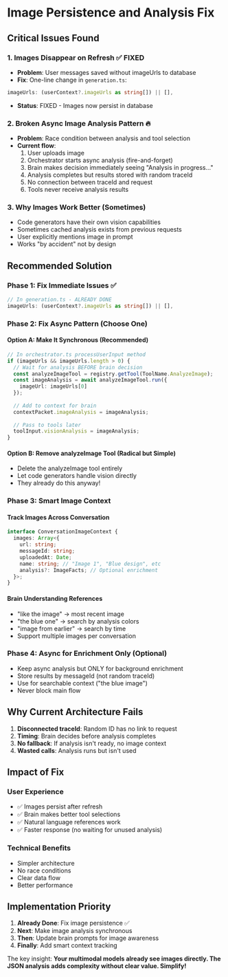 # Image Persistence and Analysis Fix

## Critical Issues Found

### 1. **Images Disappear on Refresh** ✅ FIXED
- **Problem**: User messages saved without imageUrls to database
- **Fix**: One-line change in `generation.ts`:
```typescript
imageUrls: (userContext?.imageUrls as string[]) || [],
```
- **Status**: FIXED - Images now persist in database

### 2. **Broken Async Image Analysis Pattern** 🔥
- **Problem**: Race condition between analysis and tool selection
- **Current flow**:
  1. User uploads image
  2. Orchestrator starts async analysis (fire-and-forget) 
  3. Brain makes decision immediately seeing "Analysis in progress..."
  4. Analysis completes but results stored with random traceId
  5. No connection between traceId and request
  6. Tools never receive analysis results

### 3. **Why Images Work Better (Sometimes)**
- Code generators have their own vision capabilities
- Sometimes cached analysis exists from previous requests
- User explicitly mentions image in prompt
- Works "by accident" not by design

## Recommended Solution

### Phase 1: Fix Immediate Issues ✅
```typescript
// In generation.ts - ALREADY DONE
imageUrls: (userContext?.imageUrls as string[]) || [],
```

### Phase 2: Fix Async Pattern (Choose One)

#### Option A: Make It Synchronous (Recommended)
```typescript
// In orchestrator.ts processUserInput method
if (imageUrls && imageUrls.length > 0) {
  // Wait for analysis BEFORE brain decision
  const analyzeImageTool = registry.getTool(ToolName.AnalyzeImage);
  const imageAnalysis = await analyzeImageTool.run({ 
    imageUrl: imageUrls[0] 
  });
  
  // Add to context for brain
  contextPacket.imageAnalysis = imageAnalysis;
  
  // Pass to tools later
  toolInput.visionAnalysis = imageAnalysis;
}
```

#### Option B: Remove analyzeImage Tool (Radical but Simple)
- Delete the analyzeImage tool entirely
- Let code generators handle vision directly
- They already do this anyway!

### Phase 3: Smart Image Context

#### Track Images Across Conversation
```typescript
interface ConversationImageContext {
  images: Array<{
    url: string;
    messageId: string; 
    uploadedAt: Date;
    name: string; // "Image 1", "Blue design", etc
    analysis?: ImageFacts; // Optional enrichment
  }>;
}
```

#### Brain Understanding References
- "like the image" → most recent image
- "the blue one" → search by analysis colors
- "image from earlier" → search by time
- Support multiple images per conversation

### Phase 4: Async for Enrichment Only (Optional)
- Keep async analysis but ONLY for background enrichment
- Store results by messageId (not random traceId)
- Use for searchable context ("the blue image")
- Never block main flow

## Why Current Architecture Fails

1. **Disconnected traceId**: Random ID has no link to request
2. **Timing**: Brain decides before analysis completes  
3. **No fallback**: If analysis isn't ready, no image context
4. **Wasted calls**: Analysis runs but isn't used

## Impact of Fix

### User Experience
- ✅ Images persist after refresh
- ✅ Brain makes better tool selections
- ✅ Natural language references work
- ✅ Faster response (no waiting for unused analysis)

### Technical Benefits  
- Simpler architecture
- No race conditions
- Clear data flow
- Better performance

## Implementation Priority

1. **Already Done**: Fix image persistence ✅
2. **Next**: Make image analysis synchronous
3. **Then**: Update brain prompts for image awareness
4. **Finally**: Add smart context tracking

The key insight: **Your multimodal models already see images directly. The JSON analysis adds complexity without clear value. Simplify!**